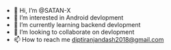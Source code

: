 - 👋 Hi, I’m @SATAN-X
- 👀 I’m interested in Android devlopment
- 🌱 I’m currently learning backend devlopment
- 💞️ I’m looking to collaborate on devlopment
- 📫 How to reach me diptiranjandash2018@gmail.com

<!---
SATAN-X/SATAN-X is a ✨ special ✨ repository because its `README.md` (this file) appears on your GitHub profile.
You can click the Preview link to take a look at your changes.
--->
